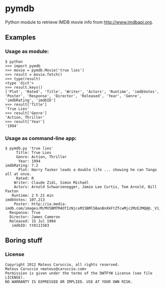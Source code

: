pymdb
=====

Python module to retrieve IMDB movie info from <http://www.imdbapi.org>.

## Examples

### Usage as module:

    $ python
    >>> import pymdb
    >>> movie = pymdb.Movie('true lies')
    >>> result = movie.fetch()
    >>> type(result)
    <type 'dict'>
    >>> result.keys()
    ['Plot', 'Rated', 'Title', 'Writer', 'Actors', 'Runtime', 'imdbVotes', 'Poster', 'Response', 'Director', 'Released', 'Year', 'Genre', 'imdbRating', 'imdbID']
    >>> result['Title']
    'True Lies'
    >>> result['Genre']
    'Action, Thriller'
    >>> result['Year']
    '1994'

### Usage as command-line app:

    $ pymdb.py 'true lies'
         Title: True Lies
         Genre: Action, Thriller
          Year: 1994
    imdbRating: 7.2
          Plot: Harry Tasker leads a double life ... showing he can Tango all at once.
         Rated: R
        Writer: Claude Zidi, Simon Michaël
        Actors: Arnold Schwarzenegger, Jamie Lee Curtis, Tom Arnold, Bill Paxton
       Runtime: 2 h 21 min
    imdbVotes: 107,213
        Poster: http://ia.media-imdb.com/images/M/MV5BMTM4OTIzNjcxM15BMl5BanBnXkFtZTcwMjc2MzE2MQ@@._V1_SX640.jpg
      Response: True
      Director: James Cameron
      Released: 15 Jul 1994
       imdbID: tt0111503

## Boring stuff

### License

    Copyright 2012 Mateus Caruccio, all rights reserved.
    Mateus Caruccio <mateus@caruccio.com>
    Permission is given under the terms of the DWTFYW License (see file LICENSE).
    NO WARRANTY IS EXPRESSED OR IMPLIED. USE AT YOUR OWN RISK.

